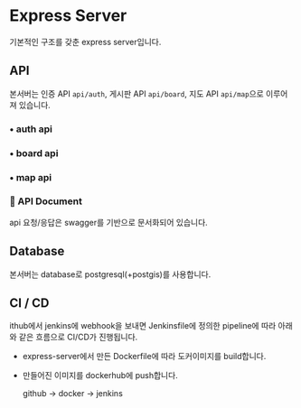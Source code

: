 # Express Server

기본적인 구조를 갖춘 express server입니다.

## API

본서버는 인증 API `api/auth`, 게시판 API `api/board`, 지도 API `api/map`으로 이루어져 있습니다.

### • auth api

### • board api

### • map api

<!-- ### • store api

file 저장 api -->

### 📔 API Document

api 요청/응답은 swagger를 기반으로 문서화되어 있습니다.

## Database

본서버는 database로 postgresql(+postgis)를 사용합니다.

## CI / CD

ithub에서 jenkins에 webhook을 보내면 Jenkinsfile에 정의한 pipeline에 따라 아래와 같은 흐름으로 CI/CD가 진행됩니다.

- express-server에서 만든 Dockerfile에 따라 도커이미지를 build합니다.
- 만들어진 이미지를 dockerhub에 push합니다.

  github → docker → jenkins
